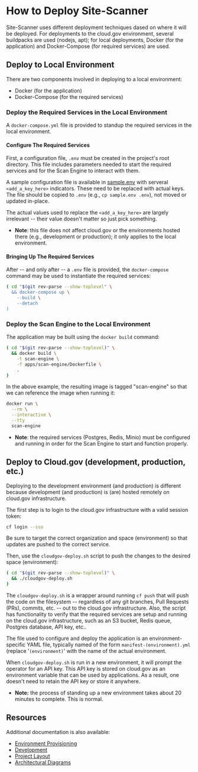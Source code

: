 # How to Deploy Site-Scanner

Site-Scanner uses different deployment techniques dased on where it will
be deployed.  For deployments to the cloud.gov environment, several
buildpacks are used (nodejs, apt); for local deployments, Docker (for
the application) and Docker-Compose (for required services) are used.

## Deploy to Local Environment

There are two components involved in deploying to a local
environment:

- Docker (for the application)
- Docker-Compose (for the required services)

### Deploy the Required Services in the Local Environment

A `docker-compose.yml` file is provided to standup the required services
in the local environment.

#### Configure The Required Services

First, a configuration file, `.env` must be created in the project's
root directory.  This file includes parameters needed to start the
required services and for the Scan Engine to interact with them.

A sample configuration file is available in [sample.env](../sample.env)
with serveral `<add_a_key_here>` indicators.  These need to be
replaced with actual keys.  The file should be copied to `.env` (e.g.,
`cp sample.env .env`), not moved or updated in-place.

The actual values used to replace the `<add_a_key_here>` are largely
irrelevant -- their value doesn't matter so just pick something.

- **Note**: this file does not affect cloud.gov or the environments hosted
  there (e.g., development or production); it only applies to the
  local environment.

#### Bringing Up The Required Services

After -- and only after -- a `.env` file is provided, the
`docker-compose` command may be used to instantiate the required
services:

```bash
( cd "$(git rev-parse --show-toplevel" \
  && docker-compose up \
    --build \
    --detach
)
```

### Deploy the Scan Engine to the Local Environment

The application may be built using the `docker build` command:

```bash
( cd "$(git rev-parse --show-toplevel)" \
  && docker build \
    -t scan-engine \
    -f apps/scan-engine/Dockerfile \
    .
)
```

In the above example, the resulting image is tagged "scan-engine" so
that we can reference the image when running it:

```bash
docker run \
  --rm \
  --interactive \
  --tty
  scan-engine
```

- **Note**: the required services (Postgres, Redis, Minio) must be
  configured and running in order for the Scan Engine to start and
  function properly.

## Deploy to Cloud.gov (development, production, etc.)

Deploying to the development environment (and production) is different
because development (and production) is (are) hosted remotely on
cloud.gov infrastructure.

The first step is to login to the cloud.gov infrastructure with a
valid session token:

```bash
cf login --sso
```

Be sure to target the correct organization and space (environment)
so that updates are pushed to the correct service.

Then, use the `cloudgov-deploy.sh` script to push the changes to the
desired space (environment):

```bash
( cd "$(git rev-parse --show-toplevel)" \
  && ./cloudgov-deploy.sh
)
```

The `cloudgov-deploy.sh` is a wrapper around running `cf push`
that will push the code on the filesystem -- regardless of any
git branches, Pull Requests (PRs), commits, etc. -- out to the
cloud.gov infrastructure.  Also, the script has functionality
to verify that the required services are setup and running
on the cloud.gov infrastructure, such as an S3 bucket,
Redis queue, Postgres database, API key, etc..

The file used to configure and deploy the application is an
environment-specific YAML file, typically named of the form
`manifest-(environment).yml` (replace '`(environment)`' with the name
of the actual environment.

When `cloudgov-deploy.sh` is run in a new environment, it
will prompt the operator for an API key.  This API key is stored on
cloud.gov as an environment variable that can be used by applications.
As a result, one doesn't need to retain the API key or store it
anywhere.

- **Note:** the process of standing up a new environment takes
   about 20 minutes to complete.  This is normal.

## Resources

Additional documentation is also available:

- [Environment Provisioning](environment_provisioning.md)
- [Development](development.md)
- [Project Layout](layout.md)
- [Architectural Diagrams](architecture/diagrams/images/architecture-cloud-gov.png)
